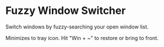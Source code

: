 # Fuzzy Window Switcher

Switch windows by fuzzy-searching your open window list.

Minimizes to tray icon. Hit "Win + ~" to restore or bring to front.
